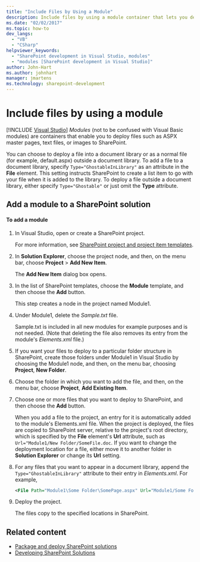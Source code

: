 ```yaml
---
title: "Include Files by Using a Module"
description: Include files by using a module container that lets you deploy files such as ASPX .master pages, text files, or images to SharePoint.
ms.date: "02/02/2017"
ms.topic: how-to
dev_langs:
  - "VB"
  - "CSharp"
helpviewer_keywords:
  - "SharePoint development in Visual Studio, modules"
  - "modules [SharePoint development in Visual Studio]"
author: John-Hart
ms.author: johnhart
manager: jmartens
ms.technology: sharepoint-development
---
```

# Include files by using a module

 [!INCLUDE [Visual Studio](~/includes/applies-to-version/vs-windows-only.md)]
  *Modules* (not to be confused with Visual Basic modules) are containers that enable you to deploy files such as ASPX master pages, text files, or images to SharePoint.

 You can choose to deploy a file into a document library or as a normal file (for example, default.aspx) outside a document library. To add a file to a document library, specify `Type="GhostableInLibrary"` as an attribute in the **File** element. This setting instructs SharePoint to create a list item to go with your file when it is added to the library. To deploy a file outside a document library, either specify `Type="Ghostable"` or just omit the **Type** attribute.

## Add a module to a SharePoint solution

#### To add a module

1. In Visual Studio, open or create a SharePoint project.

     For more information, see [SharePoint project and project item templates](../sharepoint/sharepoint-project-and-project-item-templates.md).

2. In **Solution Explorer**, choose the project node, and then, on the menu bar, choose **Project** > **Add New Item**.

     The **Add New Item** dialog box opens.

3. In the list of SharePoint templates, choose the **Module** template, and then choose the **Add** button.

     This step creates a node in the project named Module1.

4. Under Module1, delete the *Sample.txt* file.

     Sample.txt is included in all new modules for example purposes and is not needed. (Note that deleting the file also removes its entry from the module's *Elements.xml* file.)

5. If you want your files to deploy to a particular folder structure in SharePoint, create those folders under Module1 in Visual Studio by choosing the Module1 node, and then, on the menu bar, choosing **Project**, **New Folder**.

6. Choose the folder in which you want to add the file, and then, on the menu bar, choose **Project**, **Add Existing Item**.

7. Choose one or more files that you want to deploy to SharePoint, and then choose the **Add** button.

     When you add a file to the project, an entry for it is automatically added to the module's Elements.xml file. When the project is deployed, the files are copied to SharePoint server, relative to the project's root directory, which is specified by the **File** element's **Url** attribute, such as `Url="Module1/New Folder/SomeFile.doc`. If you want to change the deployment location for a file, either move it to another folder in **Solution Explorer** or change its **Url** setting.

8. For any files that you want to appear in a document library, append the `Type="GhostableInLibrary"` attribute to their entry in *Elements.xml*. For example,

    ```xml
    <File Path="Module1\Some Folder\SomePage.aspx" Url="Module1/Some Folder/SomePage.aspx" Type="GhostableInLibrary" />
    ```

9. Deploy the project.

     The files copy to the specified locations in SharePoint.

## Related content
- [Package and deploy SharePoint solutions](../sharepoint/packaging-and-deploying-sharepoint-solutions.md)
- [Developing SharePoint Solutions](../sharepoint/developing-sharepoint-solutions.md)
